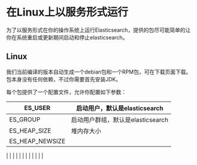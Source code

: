 # 在Linux上以服务形式运行

为了以服务形式在你的操作系统上运行Elasticsearch，提供的包尽可能简单的让你在系统重启或更新期间启动和停止elasticsearch。

## Linux

我们当前编译的版本自动生成一个debian包和一个RPM包，可在下载页面下载。包本身没有任何依赖，不过你需要首先安装JDK。

每个包提供了一个配置文件，允许你配置如下参数：

| ES\_USER | 启动用户，默认是elasticsearch |
| --- | --- |
| ES\_GROUP | 启动用户群组，默认是elasticsearch |
| ES\_HEAP\_SIZE |堆内存大小|
| ES_HEAP_NEWSIZE |  |

|  |  |
|  |  |
|  |  |
|  |  |

